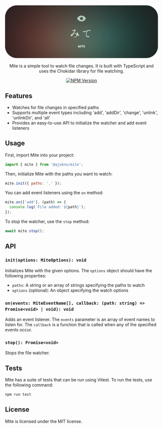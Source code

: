 <p align="center">
  <img src="https://raw.githubusercontent.com/AJUKNO/mite/main/.github/assets/mite-banner.png" alt="Mite banner">
</p>

<p align="center">
  Mite is a simple tool to watch file changes. It is built with TypeScript and uses the Chokidar library for file watching.
</p>

<p align="center">
<a href="https://www.npmjs.com/package/@ajukno/mite"><img src="https://img.shields.io/npm/v/%40ajukno%2Fmite?labelColor=%23C75B7A&color=3D3B40" alt="NPM Version"></a>
</p>

## Features

- Watches for file changes in specified paths
- Supports multiple event types including 'add', 'addDir', 'change', 'unlink', 'unlinkDir', and 'all'
- Provides an easy-to-use API to initialize the watcher and add event listeners

## Usage

First, import Mite into your project:

```javascript
import { mite } from '@ajukno/mite';
```

Then, initialize Mite with the paths you want to watch:

```javascript
mite.init({ paths: '.' });
```

You can add event listeners using the `on` method:

```javascript
mite.on(['add'], (path) => {
  console.log(`File added: ${path}`);
});
```

To stop the watcher, use the `stop` method:

```javascript
await mite.stop();
```

## API

### `init(options: MiteOptions): void`

Initializes Mite with the given options. The `options` object should have the following properties:

- `paths`: A string or an array of strings specifying the paths to watch
- `options` (optional): An object specifying the watch options

### `on(events: MiteEventName[], callback: (path: string) => Promise<void> | void): void`

Adds an event listener. The `events` parameter is an array of event names to listen for. The `callback` is a function
that is called when any of the specified events occur.

### `stop(): Promise<void>`

Stops the file watcher.

## Tests

Mite has a suite of tests that can be run using Vitest. To run the tests, use the following command:

```bash
npm run test
```

## License

Mite is licensed under the MIT license.